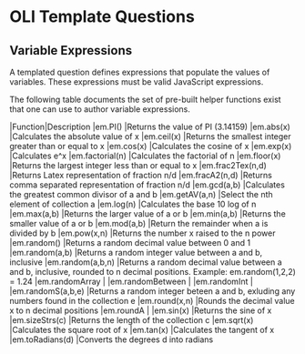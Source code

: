# OLI Template Questions

## Variable Expressions

A templated question defines expressions that populate the values
of variables.  These expressions must be valid JavaScript expressions.

The following table documents the set of pre-built helper functions 
exist that one can use to author variable expressions.

|Function|Description
|em.PI()            |Returns the value of PI (3.14159)
|em.abs(x)           |Calculates the absolute value of x
|em.ceil(x)          |Returns the smallest integer greater than or equal to x
|em.cos(x)           |Calculates the cosine of x
|em.exp(x)           |Calculates e^x
|em.factorial(n)     |Calculates the factorial of n
|em.floor(x)        |Returns the largest integer less than or equal to x
|em.frac2Tex(n,d)     |Returns Latex representation of fraction n/d
|em.fracA2(n,d)       |Returns comma separated representation of fraction n/d
|em.gcd(a,b)          |Calculates the greatest common divisor of a and b
|em.getAV(a,n)        |Select the nth element of collection a
|em.log(n)           |Calculates the base 10 log of n
|em.max(a,b)          |Returns the larger value of a or b
|em.min(a,b)          |Returns the smaller value of a or b
|em.mod(a,b)          |Return the remainder when a is divided by b 
|em.pow(x,n)           |Returns the number x raised to the n power
|em.random()        |Returns a random decimal value between 0 and 1
|em.random(a,b)       |Returns a random integer value between a and b, inclusive
|em.random(a,b,n)       |Returns a random decimal value between a and b, inclusive, rounded to n decimal positions.  Example: em.random(1,2,2) = 1.24
|em.randomArray   |
|em.randomBetween |
|em.randomInt     |
|em.randomS(a,b,e)       |Returns a random integer beteen a and b, exluding any numbers found in the collection e
|em.round(x,n)         |Rounds the decimal value x to n decimal positions
|em.roundA        |
|em.sin(x)           |Returns the sine of x
|em.sizeStrs(c)      |Returns the length of the collection c
|em.sqrt(x)          |Calculates the square root of x
|em.tan(x)           |Calculates the tangent of x
|em.toRadians(d)     |Converts the degrees d into radians

